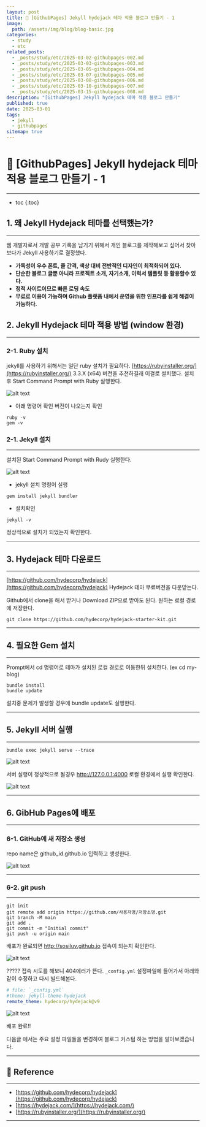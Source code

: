 ```yaml
---
layout: post
title: 📘 [GithubPages] Jekyll hydejack 테마 적용 블로그 만들기 - 1
image:
  path: /assets/img/blog/blog-basic.jpg
categories:
  - study
  - etc
related_posts:
  - _posts/study/etc/2025-03-02-githubpages-002.md
  - _posts/study/etc/2025-03-03-githubpages-003.md
  - _posts/study/etc/2025-03-05-githubpages-004.md
  - _posts/study/etc/2025-03-07-githubpages-005.md
  - _posts/study/etc/2025-03-08-githubpages-006.md
  - _posts/study/etc/2025-03-10-githubpages-007.md
  - _posts/study/etc/2025-03-15-githubpages-008.md
description: "[GithubPages] Jekyll hydejack 테마 적용 블로그 만들기"
published: true
date: 2025-03-01
tags:
  - jekyll
  - githubpages
sitemap: true
---
```


# 📘 [GithubPages] Jekyll hydejack 테마 적용 블로그 만들기 - 1

---

* toc
{:toc}

## 1. 왜 Jekyll Hydejack 테마를 선택했는가?

---

웹 개발자로서 개발 공부 기록을 남기기 위해서 개인 블로그를 제작해보고 싶어서 찾아보다가 Jekyll 사용하기로 결정했다.

-  **가독성이 우수 폰트, 줄 간격, 색상 대비 전반적인 디자인이 최적화되어 있다.**
-  **단순한 블로그 글뿐 아니라 프로젝트 소개, 자기소개, 이력서 템플릿 등 활용할수 있다.**
-  **정적 사이트이므로 빠른 로딩 속도**
-  **무료로 이용이 가능하며 Github 플랫폼 내에서 운영을 위한 인프라를 쉽게 해결이 가능하다.**


## 2. Jekyll Hydejack 테마 적용 방법 (window 환경)

---

### 2-1. Ruby 설치

jekyll를 사용하기 위해서는 일단 ruby 설치가 필요하다. 
[https://rubyinstaller.org/](https://rubyinstaller.org/) 3.3.X (x64) 버전을 추천하길래 이걸로 설치했다.
설치 후 Start Command Prompt with Ruby 실행한다.

![alt text](<../../../assets/img/etc/Pasted image 20250511000621.png>)

* 아래 명령어 확인 버전이 나오는지 확인

```
ruby -v
gem -v
```


### 2-1. Jekyll 설치

---

설치된 Start Command Prompt with Rudy 실행한다.

![alt text](<../../../assets/img/etc/Pasted image 20250511001252.png>)

*  jekyll 설치 명령어 실행

```
gem install jekyll bundler
```

*  설치확인

```
jekyll -v
```

정상적으로 설치가 되었는지 확인한다.

---
## 3. Hydejack 테마 다운로드

---

[https://github.com/hydecorp/hydejack](https://github.com/hydecorp/hydejack) Hydejack 테마 무료버전을 다운받는다.

Github에서 clone을 해서 받거나 Download ZIP으로 받아도 된다. 원하는 로컬 경로에 저장한다.

```
git clone https://github.com/hydecorp/hydejack-starter-kit.git
```

---
## 4. 필요한 Gem 설치

---

Prompt에서 cd 명령어로 테마가 설치된 로컬 경로로 이동한뒤 설치한다. (ex cd my-blog)

```
bundle install
bundle update
```

설치중 문제가 발생할 경우에 bundle update도 실행한다.

---
## 5. Jekyll 서버 실행

---

```
bundle exec jekyll serve --trace
```

![alt text](<../../../assets/img/etc/Pasted image 20250511002552.png>)

서버 실행이 정상적으로 될경우 http://127.0.0.1:4000 로컬 환경에서 실행 확인한다.

![alt text](<../../../assets/img/etc/Pasted image 20250511002759.png>)

---

## 6. GibHub Pages에 배포

---

### 6-1. GitHub에 새 저장소 생성

repo name은 github_id.github.io 입력하고 생성한다.

![alt text](<../../../assets/img/etc/Pasted image 20250511003212.png>)

---

### 6-2. git push

---

```
git init
git remote add origin https://github.com/사용자명/저장소명.git
git branch -M main
git add .
git commit -m "Initial commit"
git push -u origin main
```

배포가 완료되면 http://sosiluv.github.io 접속이 되는지 확인한다.

![alt text](<../../../assets/img/etc/Pasted image 20250511011528.png>)

????? 접속 시도를 해보니 404에러가 뜬다.
`_config.yml` 설정파일에 들어가서 아래와같이 수정하고 다시 빌드해본다.

```yml
# file: `_config.yml`
#theme: jekyll-theme-hydejack
remote_theme: hydecorp/hydejack@v9
```

![alt text](<../../../assets/img/etc/Pasted image 20250511083154.png>)

배포 완료!!

다음글 에서는 주요 설정 파일들을 변경하여 블로그 커스텀 하는 방법을 알아보겠습니다.

---

## 📑 Reference

---

+ [https://github.com/hydecorp/hydejack](https://github.com/hydecorp/hydejack)
+ [https://hydejack.com/](https://hydejack.com/)
+ [https://rubyinstaller.org/](https://rubyinstaller.org/)

---
